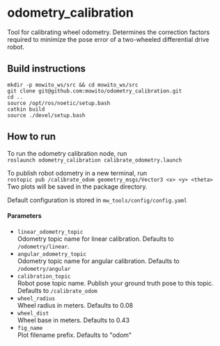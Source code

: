 # odometry_calibration

Tool for calibrating wheel odometry. Determines the correction factors required to minimize the pose error of a two-wheeled differential drive robot.

## Build instructions
```
mkdir -p mowito_ws/src && cd mowito_ws/src
git clone git@github.com:mowito/odometry_calibration.git
cd ..
source /opt/ros/noetic/setup.bash
catkin build
source ./devel/setup.bash
```

## How to run

To run the odometry calibration node, run \
`roslaunch odometry_calibration calibrate_odometry.launch`

To publish robot odometry in a new terminal, run \
`rostopic pub /calibrate_odom geometry_msgs/Vector3 <x> <y> <theta>` \
Two plots will be saved in the package directory.

Default configuration is stored in `mw_tools/config/config.yaml`

#### Parameters
- `linear_odometry_topic` \
  Odometry topic name for linear calibration. Defaults to `/odometry/linear`.
- `angular_odometry_topic` \
  Odometry topic name for angular calibration. Defaults to `/odometry/angular`
- `calibration_topic` \
  Robot pose topic name. Publish your ground truth pose to this topic. Defaults to `/calibrate_odom`
- `wheel_radius` \
  Wheel radius in meters. Defaults to 0.08
- `wheel_dist` \
  Wheel base in meters. Defaults to 0.43
- `fig_name` \
  Plot filename prefix. Defaults to "odom"
